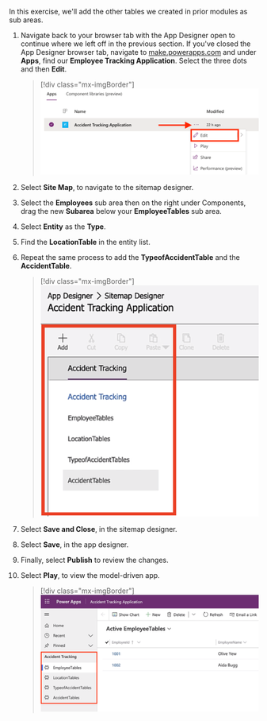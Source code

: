 In this exercise, we'll add the other tables we created in prior modules as sub areas.

1. Navigate back to your browser tab with the App Designer open to continue where we left off in the previous section. If you've closed the App Designer browser tab, navigate to [make.powerapps.com](https://make.powerapps.com/?azure-portal=true) and under **Apps**, find our **Employee Tracking Application**. Select the three dots and then **Edit**.

    > [!div class="mx-imgBorder"]
    > [![Screenshot of the App Designer with the menu next to Accident Tracking Application expanded and the edit option highlighted.](../media/edit.png)](../media/edit.png#lightbox)

1. Select **Site Map**, to navigate to the sitemap designer.

1. Select the **Employees** sub area then on the right under Components, drag the new **Subarea** below your **EmployeeTables** sub area.

1. Select **Entity** as the **Type**.

1. Find the **LocationTable** in the entity list.

1. Repeat the same process to add the **TypeofAccidentTable** and the **AccidentTable**.

    > [!div class="mx-imgBorder"]
    > [![Screenshot of the entity list with the tables added.](../media/sitemap-designer.png)](../media/sitemap-designer.png#lightbox)

1. Select **Save and Close**, in the sitemap designer.

1. Select **Save**, in the app designer.

1. Finally, select **Publish** to review the changes.

1. Select **Play**, to view the model-driven app.

    > [!div class="mx-imgBorder"]
    > [![Screenshot of Power Apps Accident Tracking Application with the Accident Tracking section highlighted.](../media/preview-2.png)](../media/preview-2.png#lightbox)
